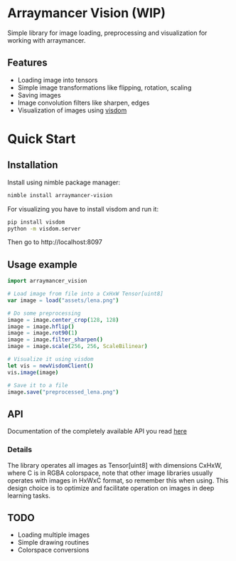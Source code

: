 # Arraymancer Vision (WIP)

Simple library for image loading, preprocessing and visualization for working with arraymancer.

## Features

* Loading image into tensors
* Simple image transformations like flipping, rotation, scaling
* Saving images
* Image convolution  filters like sharpen, edges
* Visualization of images using [visdom](https://github.com/facebookresearch/visdom)

# Quick Start

## Installation

Install using nimble package manager:

```Bash
nimble install arraymancer-vision
```

For visualizing you have to install visdom and run it:

```Bash
pip install visdom
python -m visdom.server
```

Then go to http://localhost:8097

## Usage example

```Nim
import arraymancer_vision

# Load image from file into a CxHxW Tensor[uint8]
var image = load("assets/lena.png")

# Do some preprocessing
image = image.center_crop(128, 128)
image = image.hflip()
image = image.rot90(1)
image = image.filter_sharpen()
image = image.scale(256, 256, ScaleBilinear)

# Visualize it using visdom
let vis = newVisdomClient()
vis.image(image)

# Save it to a file
image.save("preprocessed_lena.png")
```

## API

Documentation of the completely available API you read [here](https://rawgit.com/edubart/arraymancer-vision/master/doc/documentation.html)

### Details

The library operates all images as Tensor[uint8] with dimensions CxHxW, where C is in RGBA colorspace, note that other image libraries usually operates with images in HxWxC format, so remember this when using. This design choice is to optimize and facilitate operation on images in deep learning tasks.

## TODO

* Loading multiple images
* Simple drawing routines
* Colorspace conversions
